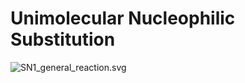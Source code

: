 # Unimolecular Nucleophilic Substitution

![SN1\_general\_reaction.svg](https://upload.wikimedia.org/wikipedia/commons/d/da/SN1_general_reaction.svg)
